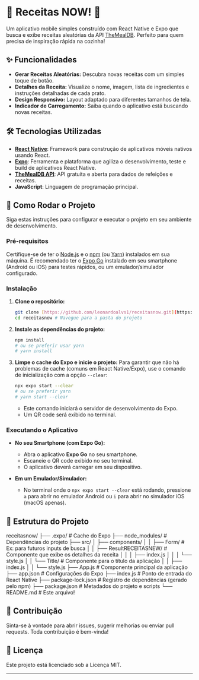 # 🍲 Receitas NOW! 🚀

Um aplicativo mobile simples construído com React Native e Expo que busca e exibe receitas aleatórias da API [TheMealDB](https://www.themealdb.com/api.php). Perfeito para quem precisa de inspiração rápida na cozinha!

## ✨ Funcionalidades

* **Gerar Receitas Aleatórias:** Descubra novas receitas com um simples toque de botão.
* **Detalhes da Receita:** Visualize o nome, imagem, lista de ingredientes e instruções detalhadas de cada prato.
* **Design Responsivo:** Layout adaptado para diferentes tamanhos de tela.
* **Indicador de Carregamento:** Saiba quando o aplicativo está buscando novas receitas.

## 🛠️ Tecnologias Utilizadas

* **[React Native](https://reactnative.dev/)**: Framework para construção de aplicativos móveis nativos usando React.
* **[Expo](https://expo.dev/)**: Ferramenta e plataforma que agiliza o desenvolvimento, teste e build de aplicativos React Native.
* **[TheMealDB API](https://www.themealdb.com/api.php)**: API gratuita e aberta para dados de refeições e receitas.
* **JavaScript**: Linguagem de programação principal.

## 🚀 Como Rodar o Projeto

Siga estas instruções para configurar e executar o projeto em seu ambiente de desenvolvimento.

### Pré-requisitos

Certifique-se de ter o [Node.js](https://nodejs.org/en/download/) e o [npm](https://www.npmjs.com/get-npm) (ou [Yarn](https://yarnpkg.com/)) instalados em sua máquina.
É recomendado ter o [Expo Go](https://expo.dev/client) instalado em seu smartphone (Android ou iOS) para testes rápidos, ou um emulador/simulador configurado.

### Instalação

1.  **Clone o repositório:**

    ```bash
    git clone [https://github.com/leonardoalvs1/receitasnow.git](https://github.com/leonardoalvs1/receitasnow.git)
    cd receitasnow # Navegue para a pasta do projeto
    ```

2.  **Instale as dependências do projeto:**
    ```bash
    npm install
    # ou se preferir usar yarn
    # yarn install
    ```

3.  **Limpe o cache do Expo e inicie o projeto:**
    Para garantir que não há problemas de cache (comuns em React Native/Expo), use o comando de inicialização com a opção `--clear`:

    ```bash
    npx expo start --clear
    # ou se preferir yarn
    # yarn start --clear
    ```

    * Este comando iniciará o servidor de desenvolvimento do Expo.
    * Um QR code será exibido no terminal.

### Executando o Aplicativo

* **No seu Smartphone (com Expo Go):**
    * Abra o aplicativo **Expo Go** no seu smartphone.
    * Escaneie o QR code exibido no seu terminal.
    * O aplicativo deverá carregar em seu dispositivo.

* **Em um Emulador/Simulador:**
    * No terminal onde o `npx expo start --clear` está rodando, pressione `a` para abrir no emulador Android ou `i` para abrir no simulador iOS (macOS apenas).

## 📂 Estrutura do Projeto

receitasnow/
├── .expo/                   # Cache do Expo
├── node_modules/            # Dependências do projeto
├── src/
│   ├── components/
│   │   ├── Form/            # Ex: para futuros inputs de busca
│   │   ├── ResultRECEITASNEW/ # Componente que exibe os detalhes da receita
│   │   │   ├── index.js
│   │   │   └── style.js
│   │   └── Title/           # Componente para o título da aplicação
│   │       ├── index.js
│   │       └── style.js
├── App.js                   # Componente principal da aplicação
├── app.json                 # Configurações do Expo
├── index.js                 # Ponto de entrada do React Native
├── package-lock.json        # Registro de dependências (gerado pelo npm)
├── package.json             # Metadados do projeto e scripts
└── README.md                # Este arquivo!


## 🤝 Contribuição

Sinta-se à vontade para abrir issues, sugerir melhorias ou enviar pull requests. Toda contribuição é bem-vinda!

## 📝 Licença

Este projeto está licenciado sob a Licença MIT.

---